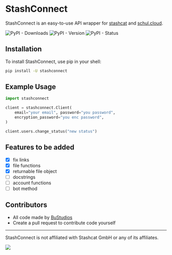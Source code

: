 # StashConnect

StashConnect is an easy-to-use API wrapper for [stashcat](https://stashcat.com/) and [schul.cloud](https://schul.cloud).

![PyPI - Downloads](https://img.shields.io/pypi/dm/stashconnect?labelColor=345165&color=4793c9)
![PyPI - Version](https://img.shields.io/pypi/v/stashconnect?label=version&labelColor=345165&color=4793c9)
![PyPI - Status](https://img.shields.io/pypi/status/stashconnect?labelColor=345165&color=44af68)

## Installation

To install StashConnect, use pip in your shell:

```bash
pip install -U stashconnect
```

## Example Usage

```python
import stashconnect

client = stashconnect.Client(
    email="your email", password="you password",
    encryption_password="you enc password",
)

client.users.change_status("new status")
```

## Features to be added

- [X] fix links
- [X] file functions
- [X] returnable file object
- [ ] docstrings
- [ ] account functions
- [ ] bot method

## Contributors

- All code made by [BuStudios](https://github.com/bustudios)
- Create a pull request to contribute code yourself

---

StashConnect is not affiliated with Stashcat GmbH or any of its affiliates.

<img src="https://raw.githubusercontent.com/BuStudios/StashConnect/main/assets/icon-full.png">
